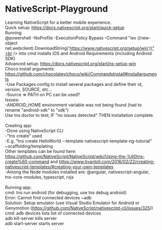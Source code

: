 # NativeScript-Playground
Learning NativeScript for a better mobile experience.
<br />
Quick setup: https://docs.nativescript.org/start/quick-setup<br />
Running<br /> 
@powershell -NoProfile -ExecutionPolicy Bypass -Command "iex ((new-object net.webclient).DownloadString('https://www.nativescript.org/setup/win'))"<br />
into cmd installs iOS and Android Requirements (including Android SDK)<br />
Advanced setup: https://docs.nativescript.org/start/ns-setup-win<br />
Choco install arguments: https://github.com/chocolatey/choco/wiki/CommandsInstall#installarguments<br />
-Use Packages.config to install several packages and define their id, version, SOURCE, etc... <br />
-Source => PATH on PC can be used?<br />
Issues:<br />
-ANDROID_HOME environment variable was not being found (had to rename "android-sdk" to "sdk")<br />
Use tns doctor to test; IF "no issues detected" THEN installation complete.<br />
<br />
Creating app: <br />
-Done using NativeScript CLI<br />
-"tns create" used<br />
-E.g. "tns create HelloWorld --template nativescript-template-ng-tutorial" ~scaffolding/templating<br />
Other templates can be found here: https://github.com/NativeScript/NativeScript/wiki/Using-the-%60tns-create%60-command and https://www.tjvantoll.com/2016/02/22/creating-nativescript-templates/#creating-your-own-templates<br />
-Among the Node modules installed are: @angular, nativescript-angular, tns-core-modules, typescript, rxjs<br />
<br />
Running app:<br />
cmd: tns run android (for debugging, use tns debug android)<br />
Error: Cannot find connected devices ~adb <br />
Solution: Setup emulator (use Visual Studio Emulator for Android or Genymotion (https://github.com/NativeScript/nativescript-cli/issues/325))<br />
cmd: 
adb devices lists list of connected devices<br />
adb kill-server kills server<br />
adb start-server starts server<br />

